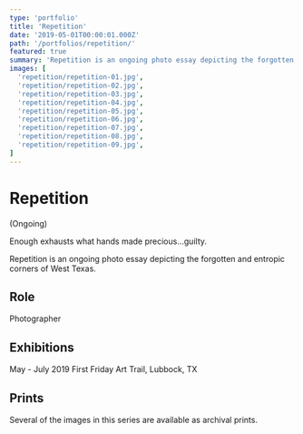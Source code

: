 ```yaml
---
type: 'portfolio'
title: 'Repetition'
date: '2019-05-01T00:00:01.000Z'
path: '/portfolios/repetition/'
featured: true
summary: 'Repetition is an ongoing photo essay depicting the forgotten and entropic corners of West Texas.'
images: [
  'repetition/repetition-01.jpg',
  'repetition/repetition-02.jpg',
  'repetition/repetition-03.jpg',
  'repetition/repetition-04.jpg',
  'repetition/repetition-05.jpg',
  'repetition/repetition-06.jpg',
  'repetition/repetition-07.jpg',
  'repetition/repetition-08.jpg',
  'repetition/repetition-09.jpg',
]
---
```


# Repetition

(Ongoing)

Enough exhausts what hands made precious...guilty.

Repetition is an ongoing photo essay depicting the forgotten and entropic corners of West Texas.

## Role

Photographer

## Exhibitions

May - July 2019 First Friday Art Trail, Lubbock, TX

## Prints

Several of the images in this series are available as archival prints.
